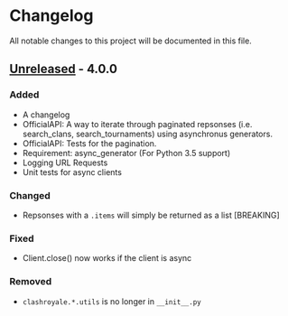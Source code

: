 # Changelog
All notable changes to this project will be documented in this file.

## [Unreleased] - 4.0.0
### Added
- A changelog
- OfficialAPI: A way to iterate through paginated repsonses (i.e. search_clans, search_tournaments) using asynchronus generators.
- OfficialAPI: Tests for the pagination.
- Requirement: async_generator (For Python 3.5 support)
- Logging URL Requests
- Unit tests for async clients

### Changed
- Repsonses with a `.items` will simply be returned as a list [BREAKING]

### Fixed
- Client.close() now works if the client is async

### Removed
- `clashroyale.*.utils` is no longer in `__init__.py`


[Unreleased]: https://github.com/cgrok/clashroyalecompare/v4.0.0...HEAD
